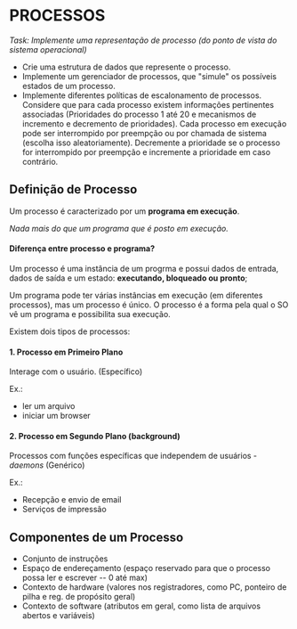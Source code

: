 # PROCESSOS

*Task: Implemente uma representação de processo (do ponto de vista do sistema operacional)*

- Crie uma estrutura de dados que represente o processo.
- Implemente um gerenciador de processos, que "simule" os possíveis estados de um processo.
- Implemente diferentes políticas de escalonamento de processos. Considere que para cada processo existem informações pertinentes associadas (Prioridades do processo 1 até 20 e mecanismos de incremento e decremento de prioridades).
Cada processo em execução pode ser interrompido por preempção ou por chamada de sistema (escolha isso aleatoriamente). Decremente a prioridade se o processo for interrompido por preempção e incremente a prioridade em caso contrário.

## Definição de Processo
Um processo é caracterizado por um **programa em execução**.

*Nada mais do que um programa que é posto em execução.*

#### Diferença entre processo e programa?

Um processo é uma instância de um progrma e possui dados de entrada, dados de saída e um estado: **executando, bloqueado ou pronto**;

Um programa pode ter várias instâncias em execução (em diferentes processos), mas um processo é único.
O processo é a forma pela qual o SO vê um programa e possibilita sua execução.

Existem dois tipos de processos: 
#### 1. Processo em Primeiro Plano
Interage com o usuário. (Específico)

Ex.:
- ler um arquivo
- iniciar um browser

#### 2. Processo em Segundo Plano (background)
Processos com funções específicas que independem de usuários - _daemons_ (Genérico)

Ex.:
- Recepção e envio de email
- Serviços de impressão

## Componentes de um Processo
 - Conjunto de instruções
 - Espaço de endereçamento (espaço reservado para que o processo possa ler e escrever -- 0 até max)
 - Contexto de hardware (valores nos registradores, como PC, ponteiro de pilha e reg. de propósito geral)
 - Contexto de software (atributos em geral, como lista de arquivos abertos e variáveis)
